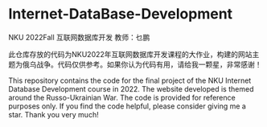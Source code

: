 # Internet-DataBase-Development

NKU 2022Fall 互联网数据库开发 教师：乜鹏

此仓库存放的代码为NKU2022年互联网数据库开发课程的大作业，构建的网站主题为俄乌战争。代码仅供参考。如果你认为代码有用，请给我一颗星，非常感谢！

This repository contains the code for the final project of the NKU Internet Database Development course in 2022. The website developed is themed around the Russo-Ukrainian War. The code is provided for reference purposes only. If you find the code helpful, please consider giving me a star. Thank you very much!
